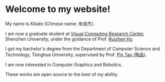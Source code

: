 #  Welcome to my website!

My name is Kikato (Chinese name: 牟成杰). 

I am now a graduate student at [Visual Computing Research Center](https://vcc.szu.edu.cn/index.html), Shenzhen University, under the guidance of Prof. [Ruizhen Hu](https://csse.szu.edu.cn/staff/ruizhenhu/)

I got my bachelor's degree from the Department of Computer Science and Technology, Tsinghua University, supervised by Prof. [Pin Tao (陶品)](https://www.cs.tsinghua.edu.cn/info/1117/3542.htm).

I am now interested in Computer Graphics and Robotics.

These works are open source to the best of my ability.

 
